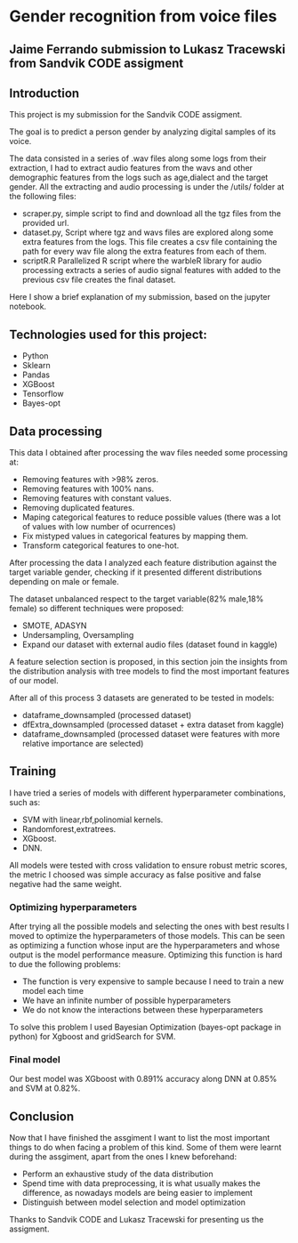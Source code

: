 # Gender recognition from voice files

## Jaime Ferrando submission to Lukasz Tracewski from Sandvik CODE assigment

## Introduction

This project is my submission for the Sandvik CODE assigment.

The goal is to predict a person gender by analyzing digital samples of its voice. 

The data consisted in a series of .wav files along some logs from their extraction, I had to extract audio features from the wavs and other demographic features from the logs such as age,dialect and the target gender. All the extracting and audio processing is under the /utils/ folder at the following files:

* scraper.py, simple script to find and download all the tgz files from the provided url.
* dataset.py, Script where tgz and wavs files are explored along some extra features from the logs. This file creates a csv file containing the path for every wav file along the extra features from each of them.
* scriptR.R Parallelized R script where the warbleR library for audio processing extracts a series of audio signal features with added to the previous csv file creates the final dataset.

Here I show a brief explanation of my submission, based on the jupyter notebook.


## Technologies used for this project:
*  Python
*  Sklearn
*  Pandas
*  XGBoost
*  Tensorflow
*  Bayes-opt

## Data processing

This data I obtained after processing the wav files needed some processing at:

* Removing features with >98% zeros.
* Removing features with 100% nans.
* Removing features with constant values.
* Removing duplicated features.
* Maping categorical features to reduce possible values (there was a lot of values with low number of ocurrences)
* Fix mistyped values in categorical features by mapping them.
* Transform categorical features to one-hot.

After processing the data I analyzed each feature distribution against the target variable gender, checking if it presented different distributions depending on male or female.

The dataset unbalanced respect to the target variable(82% male,18% female) so different techniques were proposed:

* SMOTE, ADASYN
* Undersampling, Oversampling
* Expand our dataset with external audio files (dataset found in kaggle)

A feature selection section is proposed, in this section join the insights from the distribution analysis with tree models to find the most important features of our model.

After all of this process 3 datasets are generated to be tested in models:

* dataframe_downsampled (processed dataset)
* dfExtra_downsampled (processed dataset + extra dataset from kaggle)
* dataframe_downsampled (processed dataset were features with more relative importance are selected)

## Training

I have tried a series of models with different hyperparameter combinations, such as:
* SVM with linear,rbf,polinomial kernels.
* Randomforest,extratrees.
* XGboost.
* DNN.

All models were tested with cross validation to ensure robust metric scores, the metric I choosed was simple accuracy as false positive and false negative had the same weight.

### Optimizing hyperparameters

After trying all the possible models and selecting the ones with best results I moved to optimize the hyperparameters of those models. This can be seen as optimizing a function whose input are the hyperparameters and whose output is the model performance measure. Optimizing this function is hard to due the following problems:
* The function is very expensive to sample because I need to train a new model each time
* We have an infinite number of possible hyperparameters 
* We do not know the interactions between these hyperparameters

To solve this problem I used Bayesian Optimization (bayes-opt package in python) for Xgboost and gridSearch for SVM.

### Final model

Our best model was XGboost with 0.891% accuracy along DNN at 0.85% and SVM at 0.82%.


## Conclusion

Now that I have finished the assgiment I want to list the most important things to do when facing a problem of this kind. Some of them were learnt during the assgiment, apart from the ones I knew beforehand:

* Perform an exhaustive study of the data distribution
* Spend time with data preprocessing, it is what usually makes the difference, as nowadays models are being easier to implement
* Distinguish between model selection and model optimization

Thanks to Sandvik CODE and Lukasz Tracewski for presenting us the assigment.
